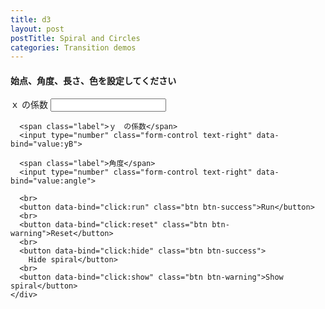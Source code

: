 ```yaml
---
title: d3
layout: post
postTitle: Spiral and Circles
categories: Transition demos
---
```

<div class="row">
  <div class="col-sm-8">
    <div id="svg01"></div>
  </div>
  <div class="col-sm-4">
    <h4>始点、角度、長さ、色を設定してください</h4>
    <div class="btn-group-vertical">
      <span class="label">ｘ の係数</span>
      <input type="number" class="form-control text-right" data-bind="value:xB">

      <span class="label">ｙ　の係数</span>
      <input type="number" class="form-control text-right" data-bind="value:yB">

      <span class="label">角度</span>
      <input type="number" class="form-control text-right" data-bind="value:angle">

      <br>
      <button data-bind="click:run" class="btn btn-success">Run</button>
      <br>
      <button data-bind="click:reset" class="btn btn-warning">Reset</button>
      <br>
      <button data-bind="click:hide" class="btn btn-success">
        Hide spiral</button>
      <br>
      <button data-bind="click:show" class="btn btn-warning">Show spiral</button>
    </div>      
  </div>
</div>

<script src="http://d3js.org/d3.v3.min.js"></script>
<script src="{{site.url}}/js/knockout-3.1.0.js" charset="utf-8"></script>

<script type="text/javascript">
/**
  ApplicationViewModel
**/
function AppViewModel() {

  // ko variables
  this.xB = ko.observable(1.12);
  this.yB = ko.observable(1.12);
  this.angle = ko.observable(24);

  // Point Object
  function Point(x, y){
    this.x = x;
    this.y = y;
    return this;
  };

  var width = 700,
     height = 700;

  var pi = Math.PI;
  var aDegree = pi/180; 

  var color = d3.scale.category20();  

  var xScale01 = d3.scale.linear()
                       .domain([-350,350])
                       .range([0,700]);
  var yScale01 = d3.scale.linear()
                       .domain([350,-350])
                       .range([0,700]);
  
  var svg01 = d3.select("#svg01")
      .append("svg")
      .attr("width", width)
      .attr("height", height)
      .style("background","#000");
  

  var line = d3.svg.line()
      .x(function(d) { return xScale01(d.x); })
      .y(function(d) { return yScale01(d.y); })
      .interpolate("linear");

  // データ
 　var pathData01 = [];
 　var circles = [];
 　var rx,ry;
 　var Bx,By;

 　for (var i = 0; i < 100; i++) {
  　circles.push(i);
 　};

  
  //** 初期描画 *//
  draw(this.xB(),this.yB());

  // 再描画
  ko.computed(function() {
      draw(this.xB(),this.yB()); 
  }, this);

  this.run = function() {
  var el = [];
  for (var i = 0; i < circles.length; i++) {
    el.push(svg01.select("#c"+i));
  };

  for (var i = 0; i < pathData01.length; i=i+1) {
  
    for (var j = 0; j < circles.length; j++) {
      el[j].transition()
        .delay(500*j + i*50)
        .duration(50)
        .attr("cx",function(){ return xScale01(pathData01[i].x); } )
        .attr("cy",function(){ return yScale01(pathData01[i].y); } )
        .attr("r", function(){ return 5+i*0.03} )

    };
  };
  }; 
  this.reset = function() {
    draw();    
  }; 
  this.hide = function() {
    svg01.selectAll(".spiral")
    .attr("opacity",0);
  }; 
  this.show = function() {
    svg01.selectAll(".spiral")
    .attr("opacity",1);
  }; 

  function draw(Bx,By){
    svg01.selectAll(".spiral").remove();
    svg01.selectAll("circle").remove();
    pathData01=[];
    for (i=0;i<=18*pi;i=i+0.1){
  
      rx = Math.pow(Bx,i);
      ry = Math.pow(By,i);
      pathData01.push(new Point(rx*Math.cos(i),ry*Math.sin(i)));

    }

    svg01.append("path")
      .attr("d", line(pathData01))
      .attr("stroke", "yellow")
      .attr("stroke-width",3)
      .attr("fill", "none")
      .attr("class","spiral");

    for (var i=0;i<circles.length;i++){
      svg01.append("circle")
        .attr("cx",function(){ return xScale01(0); } )
        .attr("cy",function(){ return yScale01(0); } )
        .attr("r",1)
        .attr("id",function(){ return "c"+i; })
       .style("fill", function(){
          return color(Math.floor(Math.random()*20));
        })

    }     

  };

  // 再描画
  function redraw(l,w){

  };

};

// Activates knockout.js
ko.applyBindings(new AppViewModel());

</script>